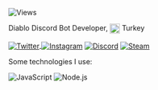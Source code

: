 ![Views](https://komarev.com/ghpvc/?username=BayLeux&style=flat-square&color=ff69b4)

Diablo Discord Bot Developer, <img width="20" align="center" src="https://image.flaticon.com/icons/svg/555/555560.svg"> Turkey

<a href="https://twitter.com/bayleux" target="_blank">
<img align="center" alt="Twitter" src="https://img.shields.io/badge/-Twitter-1DA1F2?style=flat-square&logo=twitter&logoColor=white" />
<a href="https://instagram.com/haasanerdem" target="_blank">
<img align="center" alt="Instagram" src="https://img.shields.io/badge/-Instagram-EB1DD6?style=flat-square&logo=instagram&logoColor=white" /></a> 
<a href="https://discord.gg/phYbZzchzr" target="_blank"><img align="center" alt="Discord" src="https://img.shields.io/badge/-Discord-7289DA?style=flat-square&logo=discord&logoColor=white" /></a> 
<a href="https://steamcommunity.com/id/hasanerdem" target="_blank">
<img align="center" alt="Steam" src="https://img.shields.io/badge/-Steam-171a21?style=flat-square&logo=steam&logoColor=white" /></a><br>

Some technologies I use:

<img alt="JavaScript" src="https://img.shields.io/badge/-JavaScript-edb200?style=flat-square&logo=javascript&logoColor=white" /> <img alt="Node.js" src="https://img.shields.io/badge/-Node.js-43853d?style=flat-square&logo=Node.js&logoColor=white" />
